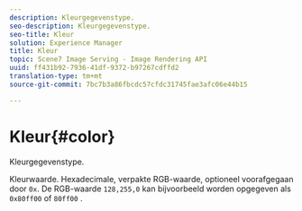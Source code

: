 ```yaml
---
description: Kleurgegevenstype.
seo-description: Kleurgegevenstype.
seo-title: Kleur
solution: Experience Manager
title: Kleur
topic: Scene7 Image Serving - Image Rendering API
uuid: ff431b92-7936-41df-9372-b97267cdffd2
translation-type: tm+mt
source-git-commit: 7bc7b3a86fbcdc57cfdc31745fae3afc06e44b15

---
```



# Kleur{#color}

Kleurgegevenstype.

Kleurwaarde. Hexadecimale, verpakte RGB-waarde, optioneel voorafgegaan door `0x`. De RGB-waarde `128,255,0` kan bijvoorbeeld worden opgegeven als `0x80ff00` of `80ff00` .
